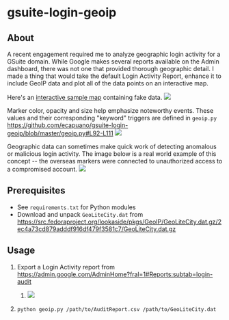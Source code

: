 # gsuite-login-geoip

## About
A recent engagement required me to analyze geographic login activity for a GSuite domain. While Google makes several reports available on the Admin dashboard, there was not one that provided thorough geographic detail. I made a thing that would take the default Login Activity Report, enhance it to include GeoIP data and plot all of the data points on an interactive map.

Here's an [interactive sample map](https://htmlpreview.github.io/?https://raw.githubusercontent.com/ecapuano/gsuite-login-geoip/master/sample_map.html) containing fake data.
[![](https://i.imgur.com/4YmrAno.png)](https://htmlpreview.github.io/?https://raw.githubusercontent.com/ecapuano/gsuite-login-geoip/master/sample_map.html)

Marker color, opacity and size help emphasize noteworthy events. These values and their corresponding "keyword" triggers are defined in `geoip.py` https://github.com/ecapuano/gsuite-login-geoip/blob/master/geoip.py#L92-L111
![](https://i.imgur.com/PNWZLFM.png)

Geographic data can sometimes make quick work of detecting anomalous or malicious login activity. The image below is a real world example of this concept -- the overseas markers were connected to unauthorized access to a compromised account.
![](https://i.imgur.com/i6VT8L3.png)

## Prerequisites
- See `requirements.txt` for Python modules
- Download and unpack `GeoLiteCity.dat` from https://src.fedoraproject.org/lookaside/pkgs/GeoIP/GeoLiteCity.dat.gz/2ec4a73cd879adddf916df479f3581c7/GeoLiteCity.dat.gz

## Usage
1. Export a Login Activity report from https://admin.google.com/AdminHome?fral=1#Reports:subtab=login-audit
    1. ![](https://i.imgur.com/PAnYpwf.png)

2. `python geoip.py /path/to/AuditReport.csv /path/to/GeoLiteCity.dat`

